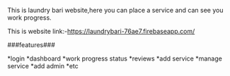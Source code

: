 This is laundry bari website,here you can place a service and can see you work progress.

This is website link:-https://laundrybari-76ae7.firebaseapp.com/

###features###

*login
*dashboard
*work progress status
*reviews
*add service
*manage service
*add admin
*etc

